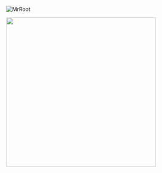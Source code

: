 <p> <img src="https://komarev.com/ghpvc/?username=imrroot&label=Profile%20views&color=0e75b6&style=flat" alt="MrRoot" /> </p>

<img src="https://github-readme-stats.vercel.app/api?username=imrroot&show_icons=true&theme=jolly&layout=compact" width="400">
